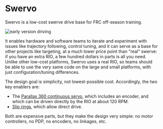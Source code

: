 Swervo
======

Swervo is a low-cost swerve drive base for FRC off-season training.

![early version driving](https://photos.app.goo.gl/ufzaHw8fnDydqWgt5)

It enables hardware and software teams to iterate and experiment with
issues like trajectory following, control tuning, and it can serve as
a base for other projects like targeting, at a much lower price point
than "real" swerve: if you have an extra RIO, a few hundred dollars in parts is
all you need.  Unlike other low-cost platforms, Swervo uses a real RIO,
so teams should be able to use the very same code on the large and small
platforms, with just configuration/tuning differences.

The design goal is simplicity, not lowest-possible cost.  Accordingly, the two key enablers are:

* The [Parallax 360 continuous servo](https://www.parallax.com/product/parallax-feedback-360-high-speed-servo/), which includes an encoder,
and which can be driven directly by the RIO at about 120 RPM. 
* [Slip rings](https://www.sparkfun.com/products/13065), which allow 
direct drive.

Both are expensive parts, but they make the design very simple: no motor controllers, no PDP, no encoders, no linkages, etc.
